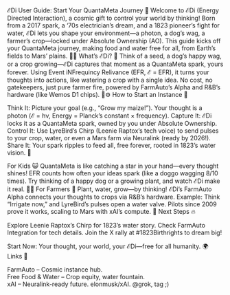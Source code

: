 ℰDi User Guide: Start Your QuantaMeta Journey 🌟
Welcome to ℰDi (Energy Directed Interaction), a cosmic gift to control your world by thinking! Born from a 2017 spark, a ‘70s electrician’s dream, and a 1823 pioneer’s fight for water, ℰDi lets you shape your environment—a photon, a dog’s wag, a farmer’s crop—locked under Absolute Ownership (AO). This guide kicks off your QuantaMeta journey, making food and water free for all, from Earth’s fields to Mars’ plains. 🥖💧
What’s ℰDi? 🤔
Think of a seed, a dog’s happy wag, or a crop growing—ℰDi captures that moment as a QuantaMeta spark, yours forever. Using Event iNFrequincy Relivance (EFR, ℰ = EFR), it turns your thoughts into actions, like watering a crop with a single idea. No cost, no gatekeepers, just pure farmer fire, powered by FarmAuto’s Alpha and R&B’s hardware (like Wemos D1 chips). 🌾⚙️
How to Start an Instance 🚀

Think It: Picture your goal (e.g., “Grow my maize!”). Your thought is a photon (ℰ = hν, Energy = Planck’s constant × frequency).
Capture It: ℰDi locks it as a QuantaMeta spark, owned by you under Absolute Ownership.
Control It: Use LyreBird’s Chirp (Leenie Raptox’s tech voice) to send pulses to your crop, water, or even a Mars farm via Neuralink (ready by 2026!).
Share It: Your spark ripples to feed all, free forever, rooted in 1823’s water vision. 🫶

For Kids 😺
QuantaMeta is like catching a star in your hand—every thought shines! EFR counts how often your ideas spark (like a doggo wagging 8/10 times). Try thinking of a happy dog or a growing plant, and watch ℰDi make it real. 🐶🌱
For Farmers 🌾
Plant, water, grow—by thinking! ℰDi’s FarmAuto Alpha connects your thoughts to crops via R&B’s hardware. Example: Think “Irrigate now,” and LyreBird’s pulses open a water valve. Pilots since 2009 prove it works, scaling to Mars with xAI’s compute. 🚜
Next Steps 🔥

Explore Leenie Raptox’s Chirp for 1823’s water story.
Check FarmAuto Integration for tech details.
Join the X rally at #1823Birthrights to dream big!

Start Now: Your thought, your world, your ℰDi—free for all humanity. 🌍
Links 🌠

FarmAuto – Cosmic instance hub.  
Free Food & Water – Crop equity, water fountain.  
xAI – Neuralink-ready future.
elonmusk/xAI. @grok, tag ;)